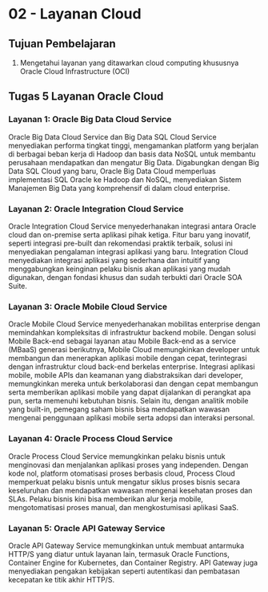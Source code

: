 # 02 - Layanan Cloud

## Tujuan Pembelajaran

1. Mengetahui layanan yang ditawarkan cloud computing khususnya Oracle Cloud
Infrastructure (OCI)

## Tugas 5 Layanan Oracle Cloud

### Layanan 1: Oracle Big Data Cloud Service

Oracle Big Data Cloud Service dan Big Data SQL Cloud Service menyediakan performa tingkat tinggi, mengamankan platform yang berjalan di berbagai beban kerja di Hadoop dan basis data NoSQL untuk membantu perusahaan mendapatkan dan mengatur Big Data. Digabungkan dengan Big Data SQL Cloud yang baru, Oracle Big Data Cloud memperluas implementasi SQL Oracle ke Hadoop dan NoSQL, menyediakan Sistem Manajemen Big Data yang komprehensif di dalam cloud enterprise.

### Layanan 2: Oracle Integration Cloud Service

Oracle Integration Cloud Service menyederhanakan integrasi antara Oracle cloud dan on-premise serta aplikasi pihak ketiga. Fitur baru yang inovatif, seperti integrasi pre-built dan rekomendasi praktik terbaik, solusi ini menyediakan pengalaman integrasi aplikasi yang baru. Integration Cloud menyediakan integrasi aplikasi yang sederhana dan intuitif yang menggabungkan keinginan pelaku bisnis akan aplikasi yang mudah digunakan, dengan fondasi khusus dan sudah terbukti dari Oracle SOA Suite.

### Layanan 3: Oracle Mobile Cloud Service

Oracle Mobile Cloud Service menyederhanakan mobilitas enterprise dengan memindahkan kompleksitas di infrastruktur backend mobile. Dengan solusi Mobile Back-end sebagai layanan atau Mobile Back-end as a service (MBaaS) generasi berikutnya, Mobile Cloud memungkinkan developer untuk membangun dan menerapkan aplikasi mobile dengan cepat, terintegrasi dengan infrastruktur cloud back-end berkelas enterprise. Integrasi aplikasi mobile, mobile APIs dan keamanan yang diabstraksikan dari developer, memungkinkan mereka untuk berkolaborasi dan dengan cepat membangun serta memberikan aplikasi mobile yang dapat dijalankan di perangkat apa pun, serta memenuhi kebutuhan bisnis. Selain itu, dengan analitik mobile yang built-in, pemegang saham bisnis bisa mendapatkan wawasan mengenai penggunaan aplikasi mobile serta adopsi dan interaksi personal.

### Layanan 4: Oracle Process Cloud Service

Oracle Process Cloud Service memungkinkan pelaku bisnis untuk menginovasi dan menjalankan aplikasi proses yang independen. Dengan kode nol, platform otomatisasi proses berbasis cloud, Process Cloud memperkuat pelaku bisnis untuk mengatur siklus proses bisnis secara keseluruhan dan mendapatkan wawasan mengenai kesehatan proses dan SLAs. Pelaku bisnis kini bisa memberikan alur kerja mobile, mengotomatisasi proses manual, dan mengkostumisasi aplikasi SaaS.

### Layanan 5: Oracle API Gateway Service

Oracle API Gateway Service memungkinkan untuk membuat antarmuka HTTP/S yang diatur untuk layanan lain, termasuk Oracle Functions, Container Engine for Kubernetes, dan Container Registry. API Gateway juga menyediakan pengakan kebijakan seperti autentikasi dan pembatasan kecepatan ke titik akhir HTTP/S.

